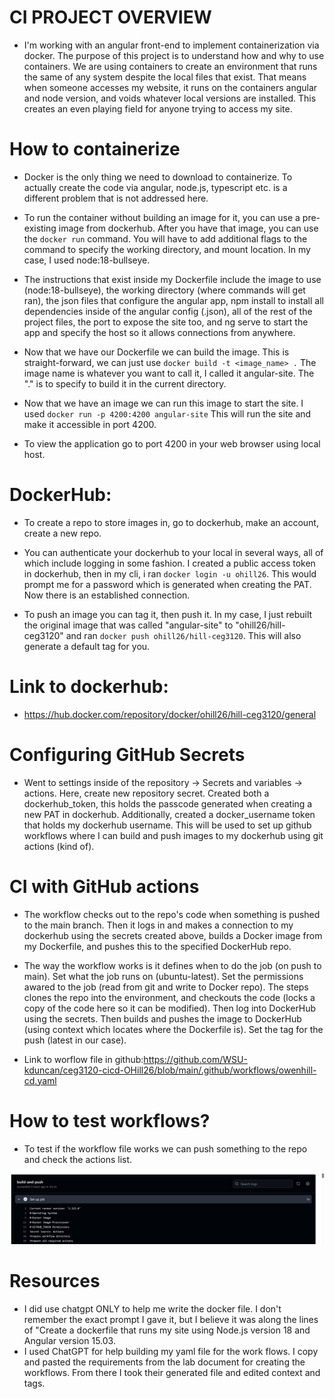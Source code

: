 # CI PROJECT OVERVIEW
- I'm working with an angular front-end to implement containerization via docker. The purpose of this project is to understand how and why to use containers. We are using containers to create an environment that runs the same of any system despite the local files that exist. That means when someone accesses my website, it runs on the containers angular and node version, and voids whatever local versions are installed. This creates an even playing field for anyone trying to access my site.

# How to containerize
- Docker is the only thing we need to download to containerize. To actually create the code via angular, node.js, typescript etc. is a different problem that is not addressed here.

- To run the container without building an image for it, you can use a pre-existing image from dockerhub. After you have that image, you can use the `docker run` command. You will have to add additional flags to the command to specify the working directory, and mount location. In my case, I used node:18-bullseye.

- The instructions that exist inside my Dockerfile include the image to use (node:18-bullseye), the working directory (where commands will get ran), the json files that configure the angular app, npm install to install all dependencies inside of the angular config (.json), all of the rest of the project files, the port to expose the site too, and ng serve to start the app and specify the host so it allows connections from anywhere.

- Now that we have our Dockerfile we can build the image. This is straight-forward, we can just use `docker build -t <image_name> .` The image name is whatever you want to call it, I called it angular-site. The "." is to specify to build it in the current directory.

- Now that we have an image we can run this image to start the site. I used `docker run -p 4200:4200 angular-site` This will run the site and make it accessible in port 4200.

- To view the application go to port 4200 in your web browser using local host.

# DockerHub:
- To create a repo to store images in, go to dockerhub, make an account, create a new repo.

- You can authenticate your dockerhub to your local in several ways, all of which include logging in some fashion. I created a public access token in dockerhub, then in my cli, i ran `docker login -u ohill26`. This would prompt me for a password which is generated when creating the PAT. Now there is an established connection.

- To push an image you can tag it, then push it. In my case, I just rebuilt the original image that was called "angular-site" to "ohill26/hill-ceg3120" and ran `docker push ohill26/hill-ceg3120`. This will also generate a default tag for you.


# Link to dockerhub:
- https://hub.docker.com/repository/docker/ohill26/hill-ceg3120/general

# Configuring GitHub Secrets
- Went to settings inside of the repository -> Secrets and variables -> actions. Here, create new repository secret. Created both a dockerhub_token, this holds the passcode generated when creating a new PAT in dockerhub. Additionally, created a docker_username token that holds my dockerhub username. This will be used to set up github workflows where I can build and push images to my dockerhub using git actions (kind of).

# CI with GitHub actions
- The workflow checks out to the repo's code when something is pushed to the main branch. Then it logs in and makes a connection to my dockerhub using the secrets created above, builds a Docker image from my Dockerfile, and pushes this to the specified DockerHub repo.

- The way the workflow works is it defines when to do the job (on push to main). Set what the job runs on (ubuntu-latest). Set the permissions awared to the job (read from git and write to Docker repo). The steps clones the repo into the environment, and checkouts the code (locks a copy of the code here so it can be modified). Then log into DockerHub using the secrets. Then builds and pushes the image to DockerHub (using context which locates where the Dockerfile is). Set the tag for the push (latest in our case).

- Link to worflow file in github:https://github.com/WSU-kduncan/ceg3120-cicd-OHill26/blob/main/.github/workflows/owenhill-cd.yaml

# How to test workflows?
- To test if the workflow file works we can push something to the repo and check the actions list.

![image description](Actions.png)


# Resources

- I did use chatgpt ONLY to help me write the docker file. I don't remember the exact prompt I gave it, but I believe it was along the lines of "Create a dockerfile that runs my site using Node.js version 18 and Angular version 15.03.
- I used ChatGPT for help building my yaml file for the work flows. I copy and pasted the requirements from the lab document for creating the workflows. From there I took their generated file and edited context and tags.
